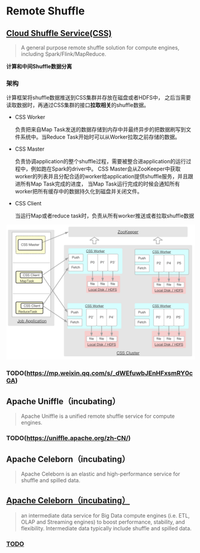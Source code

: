 # Remote Shuffle

## [Cloud Shuffle Service(CSS)](https://github.com/bytedance/CloudShuffleService)

> A general purpose remote shuffle solution for compute engines, including Spark/Flink/MapReduce.

**计算和中间Shuffle数据分离**

### 架构

计算框架将shuffle数据推送到CSS集群并存放在磁盘或者HDFS中， 之后当需要读取数据时，再通过CSS集群的接口**拉取相关**的shuffle数据。

- CSS Worker

  负责把来自Map Task发送的数据存储到内存中并最终异步的把数据刷写到文件系统中。当Reduce Task开始时可以从Worker拉取之前存储的数据。

- CSS Master

  负责协调application的整个shuffle过程，需要被整合进application的运行过程中，例如跑在Spark的driver中。 CSS Master会从ZooKeeper中获取worker的列表并且分配合适的worker给application提供shuffle服务，并且跟进所有Map Task完成的进度， 当Map Task运行完成的时候会通知所有worker把所有缓存中的数据持久化到磁盘并关闭文件。

- CSS Client

  当运行Map或者reduce task时，负责从所有worker推送或者拉取shuffle数据

<img src="pics/css-arch.png" alt="CSS Architecture" style="zoom: 50%;" />



### TODO(https://mp.weixin.qq.com/s/_dWEfuwbJEnHFxsmRY0cGA)



## Apache Uniffle（incubating）

> Apache Uniffle is a unified remote shuffle service for compute engines.

### TODO(https://uniffle.apache.org/zh-CN/)



## Apache Celeborn（incubating）

> Apache Celeborn is an elastic and high-performance service for shuffle and spilled data.
## [Apache Celeborn（incubating）](https://celeborn.apache.org/)

> an intermediate data service for Big Data compute engines (i.e. ETL, OLAP and Streaming engines) to boost performance, stability, and flexibility. Intermediate data typically include shuffle and spilled data.

### [TODO](https://mp.weixin.qq.com/s?__biz=MzU1NTMyOTI4Mw==&mid=2247672756&idx=2&sn=e8569ae85170af0dabe8a8d436d76622&chksm=fbd991d8ccae18ce928e114f38a4966ca2d5784637bacf5eae82f60e360bad3025eb9c4b619d&mpshare=1&scene=24&srcid=0805fLa1ZYiTqF1DExU9gAc9&sharer_sharetime=1691245210118&sharer_shareid=6a353950415186d8ef56f25fc0280325&key=9a1ceb7dc99e5b198cb5f454f2b3ff2a06926551fb8d0400635efe67430c1a6048e7fde1dddd6e25af572edecbbf29f0f1867c4b6dfc8b93ca2de99ff288aada785937575e226e8bf3ac4714c62cc30036efebb9fa8ec6102eeb245d4ad0814a65b14430f8dc394238dce41098118e089d2b603fed746a3688b104b4155f1cfe&ascene=0&uin=NTAyNzY0MDQw&devicetype=Windows+11+x64&version=6308011a&lang=zh_CN&countrycode=CN&exportkey=n_ChQIAhIQRx5BDWw9N%2FbntftTILqoahLYAQIE97dBBAEAAAAAADHGKsAuwR4AAAAOpnltbLcz9gKNyK89dVj0%2FA8ZTf3HLdipPL8JwpgjXtchLK2pv%2FL0Hwecxpmb3PM5unrF4Wv2jUEBXGzz2sMHwHb6La%2BMlEDc7u1dcW9k8UDBqMxp%2FcLe3%2Fi42%2FwUeSGbrWjM%2FE7suSa8jUWLYeel%2FS2%2BOJr49x%2FaahACp4AtqIjuTAPN7a3YZr4drZFalddyFYLBUnosTmjZEcnqUzQr2Oz3rp2%2FxZz8g9Iy1PtPR6ZcHh1yj2egZSg2RHgIoFPAAw%3D%3D&acctmode=0&pass_ticket=X73y9GvEUgJ33TPbvVl1QuLJNDChh%2Bow3ygY4nutkd9DgLNn2hv44wnTsPVGmRY3&wx_header=1&fontgear=2)

